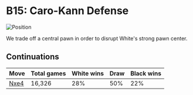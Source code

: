 # B15: Caro-Kann Defense

![Position](https://chessboardimage.com/rnbqkbnr/pp2pppp/2p5/8/3Pp3/2N5/PPP2PPP/R1BQKBNR.png)

We trade off a central pawn in order to disrupt White's strong pawn center.

## Continuations

Move                                                      | Total games | White wins | Draw | Black wins
----------------------------------------------------------|-------------|------------|------|-----------
[Nxe4](rnbqkbnr-pp2pppp-2p5-8-3PN3-8-PPP2PPP-R1BQKBNR.md) | 16,326      | 28%        | 50%  | 22%

